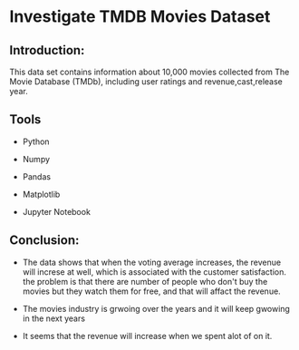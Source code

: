 # Investigate TMDB Movies Dataset

## Introduction:
This data set contains information about 10,000 movies collected from The Movie Database (TMDb), including user ratings and revenue,cast,release year.

## Tools
- Python 

- Numpy 

- Pandas

- Matplotlib

- Jupyter Notebook


## Conclusion:
- The data shows that when the voting average increases, the revenue will increse at well, which is associated with the customer satisfaction. the problem is that there are number of people who don't buy the movies but they watch them for free, and that will affact the revenue.

- The movies industry is grwoing over the years and it will keep gwowing in the next years

- It seems that the revenue will increase when we spent alot of on it.
